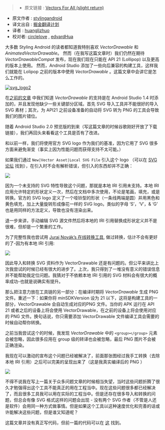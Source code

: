 >* 原文链接 : [Vectors For All (slight return)](https://blog.stylingandroid.com/vectors-for-all-slight-return/)
* 原文作者 : [stylingandroid](https://blog.stylingandroid.com)
* 译文出自 : [掘金翻译计划](https://github.com/xitu/gold-miner)
* 译者 : [huanglizhuo](https://github.com/huanglizhuo)
* 校对者: [circlelove](https://github.com/circlelove) , [edvardHua](https://github.com/edvardHua)


大多数 Styling Android 的读者都知道我特别喜欢 _VectorDrawable_ 和 _AnimatedVectorDrawable_。 然而（在我写这篇文章时）我们仍然在期待 _VectorDrawableCompat_ 发布，现在我们现在只能在 API 21 (Lollipop) 以及更高的版本上使用。 然而，Android Studio 添加了一些向后兼容的构建工具，这样我们就能在 Lolipop 之前的版本中使用 _VectorDrawable_ 。这篇文章中会讲它是怎么工作的。

[![svg_logo2](https://i0.wp.com/blog.stylingandroid.com/wp-content/uploads/2015/12/svg_logo2.png?w=300%20300w,%20https://i0.wp.com/blog.stylingandroid.com/wp-content/uploads/2015/12/svg_logo2.png?resize=150%2C150%20150w)](https://i0.wp.com/blog.stylingandroid.com/wp-content/uploads/2015/12/svg_logo2.png?ssl=1)

在[之前的文章](https://blog.stylingandroid.com/vectors-for-all-almost/) 中我们知道 _VectorDrawable_ 的支持是在 Android Studio 1.4 时添加的，并且发现他缺少一些关键部分区域。首先 SVG 导入工具并不能很好的导入 SVG 素材；其次，为 API21 之前设备准备的自动将 SVG 转为 PNG 的工具会导致我们的图片错位。

随着 Android Studio 2.0 预览版的到来（写这篇文章的时候谷歌刚好开放了下载链接），我们再回头来看看这个工具是否有了改进。

和以前一样，我们将使用官方 SVG logo 作为我们的基准，因为它用了 SVG 很多方面来避免渐变（事实上因为性能问题而获得支持不太可能。）

如果我们通过 `New|Vector Asset|Local SVG File` 引入这个 logo （可以在 [SVG 论坛](http://www.w3.org/Icons/SVG/svg-logo-v.svg) 找到），在引入时不会有解析错误，但引入的东西却并不正确：

[![](http://ww3.sinaimg.cn/large/a490147fgw1f3qdvqii2ej208c08c745.jpg)](https://i0.wp.com/blog.stylingandroid.com/wp-content/uploads/2015/12/svg_logo3.png?ssl=1)

因为一个未支持的 SVG 特性导致这个问题，那就是本地 IRI 引用未支持。本地 IRI 应用允许特定的形状定义一次，然后在文档中多次使用，不论是笔画，填充，或是转换。官方的 SVG logo 定义了一个哑铃型的形状（一条线两端是圆）并用黑色和黄色填充，加上大量旋转形成像花一样的 SVG logo。类似的字母 ‘S’，‘V’，& ‘G’ 也是用同样的方法定义，导致也没有渲染出来。

退一步来讲，手动编辑 SVG 源文件然后将本地的 IRI 引用替换成形状定义并不是很难，但却是一个繁重的工作。

为了完整性我也尝试用 [Juraj Novák’s 在线转换工具](http://inloop.github.io/svg2android/), 做过转换，估计不会有更好的了-因为有本地 IRI 引用:

[![](http://ww3.sinaimg.cn/large/a490147fgw1f3qdwanyr0j208c08ca9z.jpg)](https://i1.wp.com/blog.stylingandroid.com/wp-content/uploads/2015/12/svg_logo4.png?ssl=1)

因此导入和转换 SVG 资料作为 VectorDrawable 还是有问题的。但公平来讲比上次我尝试的时候已经有很大的进步了。上次，我只得到了一堆没有意义的错误信息并不能帮助我定位问题。我猜对于不依赖本地 IRI 引用的 SVG 材料会有很大的概率成功-也就是说确实有提升。

那么把注意力放在工具链的另一部分：在编译时期将 _VectorDrawable_ 生成 PNG 文件。重述一下：如果你将 minSDKVersion 设为 21 以下，这将是构建工具的一部分，VectorDrawable 会自动生成对应的PNG 文件。当你的 APK 运行在 API 21 或者之后的设备上将会使用 VectorDrawable，在之前的设备上将会使用对应的 PNG 文件。换句话说，你只需要添加 VectorDrawable 文件编译工具会需要的时候自动帮你转换。

之前当我尝试这个的时候，我发现 _VectorDrawable_  中的 `<group></group>` 元素会被忽略，因此很多应用在 group 级的转译也会被忽略，最后 PNG 图片不会被正确渲染。

我现在可以激动的宣布这个问题已经被解决了，前面那张图经过我手工转换（去除本地 IRI 引用）之后可以完美的呈现出来了（这是我真实编译后的 PNG ）


[![](http://ww1.sinaimg.cn/large/a490147fgw1f3qdwqyc6nj208c08caaj.jpg)](https://i0.wp.com/blog.stylingandroid.com/wp-content/uploads/2015/12/svg_logo2.png?ssl=1)

不得不说我在写上一篇关于众多问题文章的时候相当失望，当时这些问题折腾了很久才勉强得出这个工具不能真正的用在工程当中。现在这些问题很多都已经解决了，而且很多工具我可以用在实际的工程当中。但是还存在很多导入和转换的问题，但总会有像 SVG 格式这样的问题会出现 - 没有两个 SVG 作者（不管是人还是软件）会用同一种方式做事情。但是如果这个工具以这种速度优化和完善的话或许能解决这些问题，但是谁又知道呢？

这篇文章并没有真正写代码，但前一篇的代码可以在 [这](https://github.com/StylingAndroid/Vectors4All/tree/master) 找到。


